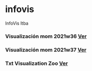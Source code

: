 # infovis
InfoVis Itba

### Visualización mom 2021w36 [Ver](https://public.tableau.com/app/profile/hugoggutierrez/viz/Libro1-20210917/Hoja1)

### Visualización mom 2021w37 [Ver](https://public.tableau.com/app/profile/hugoggutierrez/viz/Libro1-20210917/Hoja1)

### Txt Visualization Zoo [Ver](https://public.tableau.com/app/profile/hugoggutierrez/viz/Libro1-20210917/Hoja1)
